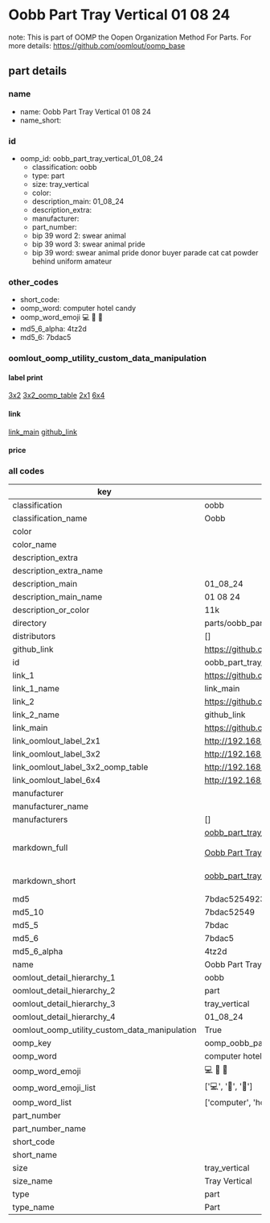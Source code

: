 # Oobb Part Tray Vertical 01 08 24  

note: This is part of OOMP the Oopen Organization Method For Parts. For more details: https://github.com/oomlout/oomp_base

##  part details





### name
* name: Oobb Part Tray Vertical 01 08 24
* name_short: 
### id
* oomp_id: oobb_part_tray_vertical_01_08_24
  * classification: oobb
  * type: part
  * size: tray_vertical
  * color: 
  * description_main: 01_08_24
  * description_extra: 
  * manufacturer: 
  * part_number: 
  * bip 39 word 2: swear animal
  * bip 39 word 3: swear animal pride
  * bip 39 word: swear animal pride donor buyer parade cat cat powder behind uniform amateur

### other_codes
* short_code: 
* oomp_word: computer hotel candy
* oomp_word_emoji :computer: :hotel: :candy:
* md5_6_alpha: 4tz2d
* md5_6: 7bdac5






### oomlout_oomp_utility_custom_data_manipulation
#### label print
[3x2](http://192.168.1.245:1112/?label=oomp%204tz2d)
[3x2_oomp_table](http://192.168.1.107:1112/?label=oomp%204tz2d)
[2x1](http://192.168.1.242:1112/?label=oomp%204tz2d)
[6x4](http://192.168.1.55:1112/?label=oomp%204tz2d)    

#### link

[link_main](https://github.com/oomlout/oomlout_oomp_current_version_messy/tree/main/parts/oobb_part_tray_vertical_01_08_24) [github_link](https://github.com/oomlout/oomlout_oomp_part_src/tree/main/parts/oobb_part_tray_vertical_01_08_24)                             

#### price







### all codes 
| key | value |  
| --- | --- |  
| classification | oobb |  
| classification_name | Oobb |  
| color |  |  
| color_name |  |  
| description_extra |  |  
| description_extra_name |  |  
| description_main | 01_08_24 |  
| description_main_name | 01 08 24 |  
| description_or_color | 11k |  
| directory | parts/oobb_part_tray_vertical_01_08_24 |  
| distributors | [] |  
| github_link | https://github.com/oomlout/oomlout_oomp_part_src/tree/main/parts/oobb_part_tray_vertical_01_08_24 |  
| id | oobb_part_tray_vertical_01_08_24 |  
| link_1 | https://github.com/oomlout/oomlout_oomp_current_version_messy/tree/main/parts/oobb_part_tray_vertical_01_08_24 |  
| link_1_name | link_main |  
| link_2 | https://github.com/oomlout/oomlout_oomp_part_src/tree/main/parts/oobb_part_tray_vertical_01_08_24 |  
| link_2_name | github_link |  
| link_main | https://github.com/oomlout/oomlout_oomp_current_version_messy/tree/main/parts/oobb_part_tray_vertical_01_08_24 |  
| link_oomlout_label_2x1 | http://192.168.1.242:1112/?label=oomp%204tz2d |  
| link_oomlout_label_3x2 | http://192.168.1.245:1112/?label=oomp%204tz2d |  
| link_oomlout_label_3x2_oomp_table | http://192.168.1.107:1112/?label=oomp%204tz2d |  
| link_oomlout_label_6x4 | http://192.168.1.55:1112/?label=oomp%204tz2d |  
| manufacturer |  |  
| manufacturer_name |  |  
| manufacturers | [] |  
| markdown_full | [oobb_part_tray_vertical_01_08_24](https://github.com/oomlout/oomlout_oomp_current_version_messy/tree/main/parts/oobb_part_tray_vertical_01_08_24)<br>[](https://github.com/oomlout/oomlout_oomp_current_version_messy/tree/main/parts/oobb_part_tray_vertical_01_08_24)<br>[Oobb Part Tray Vertical 01 08 24](https://github.com/oomlout/oomlout_oomp_current_version_messy/tree/main/parts/oobb_part_tray_vertical_01_08_24)<br><br> |  
| markdown_short | [oobb_part_tray_vertical_01_08_24](https://github.com/oomlout/oomlout_oomp_current_version_messy/tree/main/parts/oobb_part_tray_vertical_01_08_24)<br><br> |  
| md5 | 7bdac5254923c47a800fb415550246dc |  
| md5_10 | 7bdac52549 |  
| md5_5 | 7bdac |  
| md5_6 | 7bdac5 |  
| md5_6_alpha | 4tz2d |  
| name | Oobb Part Tray Vertical 01 08 24 |  
| oomlout_detail_hierarchy_1 | oobb |  
| oomlout_detail_hierarchy_2 | part |  
| oomlout_detail_hierarchy_3 | tray_vertical |  
| oomlout_detail_hierarchy_4 | 01_08_24 |  
| oomlout_oomp_utility_custom_data_manipulation | True |  
| oomp_key | oomp_oobb_part_tray_vertical_01_08_24 |  
| oomp_word | computer hotel candy |  
| oomp_word_emoji | :computer: :hotel: :candy: |  
| oomp_word_emoji_list | [':computer:', ':hotel:', ':candy:'] |  
| oomp_word_list | ['computer', 'hotel', 'candy'] |  
| part_number |  |  
| part_number_name |  |  
| short_code |  |  
| short_name |  |  
| size | tray_vertical |  
| size_name | Tray Vertical |  
| type | part |  
| type_name | Part |  
